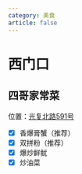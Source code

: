 ```yaml
---
category: 美食
article: false
---
```


# 西门口

## 四哥家常菜

<span class="icon iconfont icon-locate"></span> 位置：<a href="https://ditu.amap.com/place/B0IAFOBKKV" target="_blank">光复北路591号</a>

- [x] 香爆膏蟹（推荐）
- [x] 双拼粉（推荐）
- [x] 爆炒鲜鱿
- [x] 炒油菜